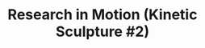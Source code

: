 ---
ee_id_thing: '137'
site: '1'
type: '2'
inv_num: 2010-039
add_credit:
url: 2010-039-research-in-motion-kinetic-sculpture-2
title: 'Research in Motion (Kinetic Sculpture #2)'
year: '2010'
display_year: '2010'
medium: Modified chrome dancing stands
dims: 70 x 18 x 18 in
pitch: "​2 dancing stands modded to spin a slightly different speeds"
ps:
live_url:
youtube:
https://github.com/coryarcangel/alu:
imgs: research-in-motion-2010-039-full-1-database-bahnhof.jpg
subheading:
download:
commission:
related:
layout: things-i-made
---